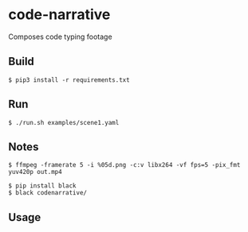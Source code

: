 # code-narrative

Composes code typing footage

## Build
```shell
$ pip3 install -r requirements.txt
```

## Run
```shell
$ ./run.sh examples/scene1.yaml 
```

## Notes
```shell
$ ffmpeg -framerate 5 -i %05d.png -c:v libx264 -vf fps=5 -pix_fmt yuv420p out.mp4
```

```shell
$ pip install black
$ black codenarrative/
```

## Usage

```yaml
```
